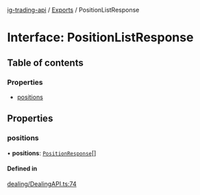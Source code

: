 [ig-trading-api](../README.md) / [Exports](../modules.md) / PositionListResponse

# Interface: PositionListResponse

## Table of contents

### Properties

- [positions](PositionListResponse.md#positions)

## Properties

### positions

• **positions**: [`PositionResponse`](PositionResponse.md)[]

#### Defined in

[dealing/DealingAPI.ts:74](https://github.com/bennycode/ig-trading-api/blob/0c7d281/src/dealing/DealingAPI.ts#L74)
